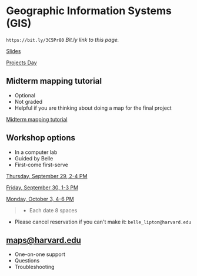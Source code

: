# Geographic Information Systems (GIS)

`https://bit.ly/3C5Pr80`
*Bit.ly link to this page.*

[Slides](https://harvardmapcollection.github.io/classes/gened1140/fall-2022/visit/)

[Projects Day](https://harvardmapcollection.github.io/classes/gened1140/fall-2022/projects-day)


## Midterm mapping tutorial 

- Optional
- Not graded
- Helpful if you are thinking about doing a map for the final project

[Midterm mapping tutorial](https://harvardmapcollection.github.io/classes/gened1140/fall-2022/assignment)


## Workshop options

- In a computer lab
- Guided by Belle
- First-come first-serve


[Thursday, September 29, 2-4 PM](https://www.eventbrite.com/e/gened-1140-gis-tutorial-tickets-420299606437)

[Friday, September 30, 1-3 PM](https://www.eventbrite.com/e/gened-1140-gis-tutorial-tickets-420302585347)

[Monday, October 3, 4-6 PM](https://www.eventbrite.com/e/gened-1140-gis-tutorial-tickets-420302715737)

> - Each date 8 spaces
- Please cancel reservation if you can't make it: `belle_lipton@harvard.edu`


## maps@harvard.edu

- One-on-one support
- Questions
- Troubleshooting 